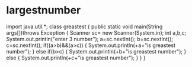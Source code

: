# largestnumber
import java.util.*;
class greastest
{
    public static void main(String args[])throws Exception
    {
        Scanner sc= new Scanner(System.in);
        int a,b,c;
        System.out.println("enter 3 number");
        a=sc.nextInt();
        b=sc.nextInt();
        c=sc.nextInt();
        if((a>b)&&(a>c))
        {
            System.out.println(+a+"is greastest number");
        }
        else if(b>c)
        {
            System.out.println(+b+"is greastest number");
        }
        else
        {
            System.out.println(+c+"is greastest number");
        }
    }
}
          
         
